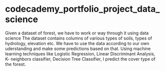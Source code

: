 # codecademy_portfolio_project_data_science
Given a dataset of forest, we have to work or way through it using data science 
The dataset contains columns of various types of soils, types of hydrology, elevation etc. 
We have to use the data according to our own uderstanding and make some predictions based on that.
Using machine learning techniques like Logistic Regression, Linear Discriminant Analysis, K- neighbors classifier, Decision Tree Classifier, I predict the cover type of the forest. 
